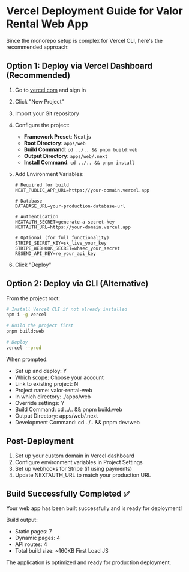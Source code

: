 # Vercel Deployment Guide for Valor Rental Web App

Since the monorepo setup is complex for Vercel CLI, here's the recommended approach:

## Option 1: Deploy via Vercel Dashboard (Recommended)

1. Go to [vercel.com](https://vercel.com) and sign in
2. Click "New Project"
3. Import your Git repository
4. Configure the project:
   - **Framework Preset**: Next.js
   - **Root Directory**: `apps/web`
   - **Build Command**: `cd ../.. && pnpm build:web`
   - **Output Directory**: `apps/web/.next`
   - **Install Command**: `cd ../.. && pnpm install`

5. Add Environment Variables:
   ```
   # Required for build
   NEXT_PUBLIC_APP_URL=https://your-domain.vercel.app
   
   # Database
   DATABASE_URL=your-production-database-url
   
   # Authentication
   NEXTAUTH_SECRET=generate-a-secret-key
   NEXTAUTH_URL=https://your-domain.vercel.app
   
   # Optional (for full functionality)
   STRIPE_SECRET_KEY=sk_live_your_key
   STRIPE_WEBHOOK_SECRET=whsec_your_secret
   RESEND_API_KEY=re_your_api_key
   ```

6. Click "Deploy"

## Option 2: Deploy via CLI (Alternative)

From the project root:

```bash
# Install Vercel CLI if not already installed
npm i -g vercel

# Build the project first
pnpm build:web

# Deploy
vercel --prod
```

When prompted:
- Set up and deploy: Y
- Which scope: Choose your account
- Link to existing project: N
- Project name: valor-rental-web
- In which directory: ./apps/web
- Override settings: Y
- Build Command: cd ../.. && pnpm build:web
- Output Directory: apps/web/.next
- Development Command: cd ../.. && pnpm dev:web

## Post-Deployment

1. Set up your custom domain in Vercel dashboard
2. Configure environment variables in Project Settings
3. Set up webhooks for Stripe (if using payments)
4. Update NEXTAUTH_URL to match your production URL

## Build Successfully Completed ✅

Your web app has been built successfully and is ready for deployment!

Build output:
- Static pages: 7
- Dynamic pages: 4
- API routes: 4
- Total build size: ~160KB First Load JS

The application is optimized and ready for production deployment.
